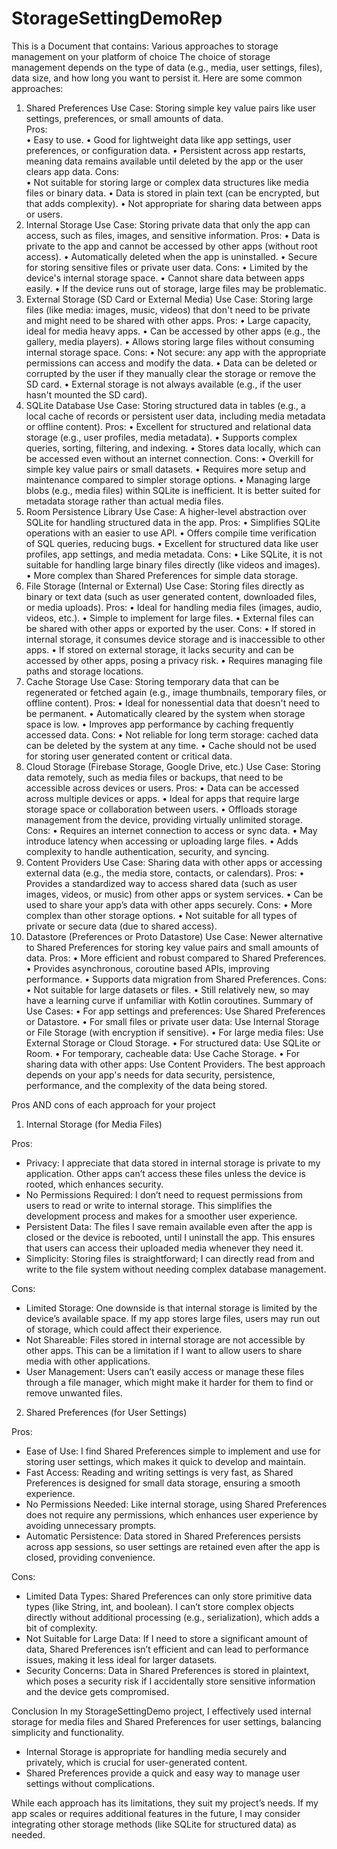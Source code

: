 # StorageSettingDemoRep
This is a Document that contains:
Various approaches to storage management on your platform of choice
The choice of storage management depends on the type of data (e.g., media, user settings, files), data size, and how long you want to persist it. Here are some common approaches:
 1. Shared Preferences
    Use Case: Storing simple key value pairs like user settings, preferences, or small amounts of data.    
Pros:     
•	Easy to use.
•	Good for lightweight data like app settings, user preferences, or configuration data.
•	Persistent across app restarts, meaning data remains available until deleted by the app or the user clears app data.
Cons:   
•	Not suitable for storing large or complex data structures like media files or binary data.
•	Data is stored in plain text (can be encrypted, but that adds complexity).
•	Not appropriate for sharing data between apps or users.
 2. Internal Storage
    Use Case: Storing private data that only the app can access, such as files, images, and sensitive information.
    Pros:
•	Data is private to the app and cannot be accessed by other apps (without root access).
•	Automatically deleted when the app is uninstalled.
•	Secure for storing sensitive files or private user data.
    Cons:
•	Limited by the device's internal storage space.
•	Cannot share data between apps easily.
•	If the device runs out of storage, large files may be problematic.
 3. External Storage (SD Card or External Media)
    Use Case: Storing large files (like media: images, music, videos) that don't need to be private and might need to be shared with other apps.
    Pros:
•	Large capacity, ideal for media heavy apps.
•	Can be accessed by other apps (e.g., the gallery, media players).
•	Allows storing large files without consuming internal storage space.
    Cons:
•	Not secure: any app with the appropriate permissions can access and modify the data.
•	Data can be deleted or corrupted by the user if they manually clear the storage or remove the SD card.
•	External storage is not always available (e.g., if the user hasn't mounted the SD card).
 4. SQLite Database
    Use Case: Storing structured data in tables (e.g., a local cache of records or persistent user data, including media metadata or offline content).
    Pros:
•	Excellent for structured and relational data storage (e.g., user profiles, media metadata).
•	Supports complex queries, sorting, filtering, and indexing.
•	Stores data locally, which can be accessed even without an internet connection.
    Cons:
•	Overkill for simple key value pairs or small datasets.
•	Requires more setup and maintenance compared to simpler storage options.
•	Managing large blobs (e.g., media files) within SQLite is inefficient. It is better suited for metadata storage rather than actual media files.
 5. Room Persistence Library
    Use Case: A higher-level abstraction over SQLite for handling structured data in the app.
    Pros:
•	Simplifies SQLite operations with an easier to use API.
•	Offers compile time verification of SQL queries, reducing bugs.
•	Excellent for structured data like user profiles, app settings, and media metadata.
    Cons:
•	Like SQLite, it is not suitable for handling large binary files directly (like videos and images).
•	More complex than Shared Preferences for simple data storage.
 6. File Storage (Internal or External)
    Use Case: Storing files directly as binary or text data (such as user generated content, downloaded files, or media uploads).
    Pros:
•	Ideal for handling media files (images, audio, videos, etc.).
•	Simple to implement for large files.
•	External files can be shared with other apps or exported by the user.
    Cons:
•	If stored in internal storage, it consumes device storage and is inaccessible to other apps.
•	If stored on external storage, it lacks security and can be accessed by other apps, posing a privacy risk.
•	Requires managing file paths and storage locations.
 7. Cache Storage
    Use Case: Storing temporary data that can be regenerated or fetched again (e.g., image thumbnails, temporary files, or offline content).
    Pros:
•	Ideal for nonessential data that doesn't need to be permanent.
•	Automatically cleared by the system when storage space is low.
•	Improves app performance by caching frequently accessed data.
    Cons:
•	Not reliable for long term storage: cached data can be deleted by the system at any time.
•	Cache should not be used for storing user generated content or critical data.
 8. Cloud Storage (Firebase Storage, Google Drive, etc.)
    Use Case: Storing data remotely, such as media files or backups, that need to be accessible across devices or users.
    Pros:
•	Data can be accessed across multiple devices or apps.
•	Ideal for apps that require large storage space or collaboration between users.
•	Offloads storage management from the device, providing virtually unlimited storage.
    Cons:
•	Requires an internet connection to access or sync data.
•	May introduce latency when accessing or uploading large files.
•	Adds complexity to handle authentication, security, and syncing.
 9. Content Providers
    Use Case: Sharing data with other apps or accessing external data (e.g., the media store, contacts, or calendars).
    Pros:
•	Provides a standardized way to access shared data (such as user images, videos, or music) from other apps or system services.
•	Can be used to share your app’s data with other apps securely.
    Cons:
•	More complex than other storage options.
•	Not suitable for all types of private or secure data (due to shared access).
 10. Datastore (Preferences or Proto Datastore)
    Use Case: Newer alternative to Shared Preferences for storing key value pairs and small amounts of data.
    Pros:
•	More efficient and robust compared to Shared Preferences.
•	Provides asynchronous, coroutine based APIs, improving performance.
•	Supports data migration from Shared Preferences.
    Cons:
•	Not suitable for large datasets or files.
•	Still relatively new, so may have a learning curve if unfamiliar with Kotlin coroutines.
 Summary of Use Cases:
•	For app settings and preferences: Use Shared Preferences or Datastore.
•	For small files or private user data: Use Internal Storage or File Storage (with encryption if sensitive).
•	For large media files: Use External Storage or Cloud Storage.
•	For structured data: Use SQLite or Room.
•	For temporary, cacheable data: Use Cache Storage.
•	For sharing data with other apps: Use Content Providers.
The best approach depends on your app's needs for data security, persistence, performance, and the complexity of the data being stored.

Pros AND cons of each approach for your project


 1. Internal Storage (for Media Files)

 Pros:
- Privacy: I appreciate that data stored in internal storage is private to my application. Other apps can’t access these files unless the device is rooted, which enhances security.
- No Permissions Required: I don’t need to request permissions from users to read or write to internal storage. This simplifies the development process and makes for a smoother user experience.
- Persistent Data: The files I save remain available even after the app is closed or the device is rebooted, until I uninstall the app. This ensures that users can access their uploaded media whenever they need it.
- Simplicity: Storing files is straightforward; I can directly read from and write to the file system without needing complex database management.

 Cons:
- Limited Storage: One downside is that internal storage is limited by the device’s available space. If my app stores large files, users may run out of storage, which could affect their experience.
- Not Shareable: Files stored in internal storage are not accessible by other apps. This can be a limitation if I want to allow users to share media with other applications.
- User Management: Users can’t easily access or manage these files through a file manager, which might make it harder for them to find or remove unwanted files.

 2. Shared Preferences (for User Settings)

 Pros:
- Ease of Use: I find Shared Preferences simple to implement and use for storing user settings, which makes it quick to develop and maintain.
- Fast Access: Reading and writing settings is very fast, as Shared Preferences is designed for small data storage, ensuring a smooth experience.
- No Permissions Needed: Like internal storage, using Shared Preferences does not require any permissions, which enhances user experience by avoiding unnecessary prompts.
- Automatic Persistence: Data stored in Shared Preferences persists across app sessions, so user settings are retained even after the app is closed, providing convenience.

 Cons:
- Limited Data Types: Shared Preferences can only store primitive data types (like String, int, and boolean). I can’t store complex objects directly without additional processing (e.g., serialization), which adds a bit of complexity.
- Not Suitable for Large Data: If I need to store a significant amount of data, Shared Preferences isn’t efficient and can lead to performance issues, making it less ideal for larger datasets.
- Security Concerns: Data in Shared Preferences is stored in plaintext, which poses a security risk if I accidentally store sensitive information and the device gets compromised.

 Conclusion
In my StorageSettingDemo project, I effectively used internal storage for media files and Shared Preferences for user settings, balancing simplicity and functionality. 

- Internal Storage is appropriate for handling media securely and privately, which is crucial for user-generated content.
- Shared Preferences provide a quick and easy way to manage user settings without complications.

While each approach has its limitations, they suit my project’s needs. If my app scales or requires additional features in the future, I may consider integrating other storage methods (like SQLite for structured data) as needed.


